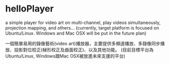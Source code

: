 helloPlayer
===========

a simple player for video art on multi-channel, play videos simultaneously, projection mapping, and others...
(currently, target platform is focused on Ubuntu/Linux. Windows and Mac OSX will be put in the future plan)


一個簡單易用的錄像藝術(video art)播放器，主要提供多頻道播放、多錄像同步播放、投影對位校正(梯形校正及曲面校正)、以及其他功能。
(目前目標平台為Ubuntu/Linux, Windows跟Mac OSX被放進未來支援的平台)